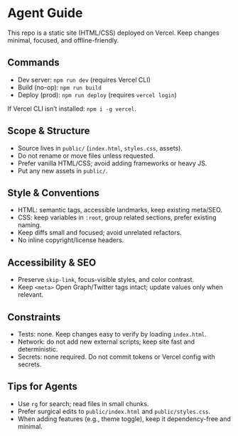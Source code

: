 # Agent Guide

This repo is a static site (HTML/CSS) deployed on Vercel. Keep changes minimal, focused, and offline-friendly.

## Commands
- Dev server: `npm run dev` (requires Vercel CLI)
- Build (no-op): `npm run build`
- Deploy (prod): `npm run deploy` (requires `vercel login`)

If Vercel CLI isn’t installed: `npm i -g vercel`.

## Scope & Structure
- Source lives in `public/` (`index.html`, `styles.css`, assets).
- Do not rename or move files unless requested.
- Prefer vanilla HTML/CSS; avoid adding frameworks or heavy JS.
- Put any new assets in `public/`.

## Style & Conventions
- HTML: semantic tags, accessible landmarks, keep existing meta/SEO.
- CSS: keep variables in `:root`, group related sections, prefer existing naming.
- Keep diffs small and focused; avoid unrelated refactors.
- No inline copyright/license headers.

## Accessibility & SEO
- Preserve `skip-link`, focus-visible styles, and color contrast.
- Keep `<meta>` Open Graph/Twitter tags intact; update values only when relevant.

## Constraints
- Tests: none. Keep changes easy to verify by loading `index.html`.
- Network: do not add new external scripts; keep site fast and deterministic.
- Secrets: none required. Do not commit tokens or Vercel config with secrets.

## Tips for Agents
- Use `rg` for search; read files in small chunks.
- Prefer surgical edits to `public/index.html` and `public/styles.css`.
- When adding features (e.g., theme toggle), keep it dependency-free and minimal.

